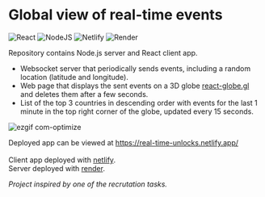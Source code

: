 # Global view of real-time events
![React](https://img.shields.io/badge/react-%2320232a.svg?style=for-the-badge&logo=react&logoColor=%2361DAFB) ![NodeJS](https://img.shields.io/badge/node.js-6DA55F?style=for-the-badge&logo=node.js&logoColor=white) ![Netlify](https://img.shields.io/badge/netlify-%23000000.svg?style=for-the-badge&logo=netlify&logoColor=#00C7B7) ![Render](https://img.shields.io/badge/Render-%46E3B7.svg?style=for-the-badge&logo=render&logoColor=white)

Repository contains Node.js server and React client app.
- Websocket server that periodically sends events, including a random location (latitude and longitude).
- Web page that displays the sent events on a 3D globe [react-globe.gl](https://github.com/vasturiano/react-globe.gl) and deletes them after a few seconds.
- List of the top 3 countries in descending order with events for the last 1 minute in the top right corner of the globe, updated every 15 seconds.

![ezgif com-optimize](https://github.com/m-wrzosk/real-time-events/assets/18627402/faef44f9-0906-408a-93a7-453b75786426)

Deployed app can be viewed at https://real-time-unlocks.netlify.app/ \
\
Client app deployed with [netlify](https://www.netlify.com/). \
Server deployed with [render](https://render.com/).

_Project inspired by one of the recrutation tasks._
